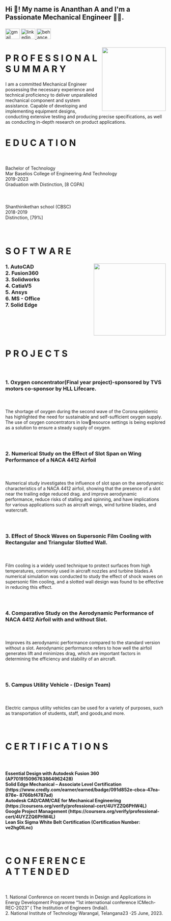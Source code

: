 <h2 align="left">Hi 👋! My name is  Ananthan A and I'm a Passionate Mechanical Engineer 🔧🌟.</h2>

###

<div align="left">
  <img src="https://raw.githubusercontent.com/maurodesouza/profile-readme-generator/master/src/assets/icons/social/gmail/default.svg" width="45" height="33" alt="gmail logo"  />
  <a href="www.linkedin.com/in/ananthananil" target="_blank">
    <img src="https://raw.githubusercontent.com/maurodesouza/profile-readme-generator/master/src/assets/icons/social/linkedin/default.svg" width="45" height="33" alt="linkedin logo"  />
  </a>
  <a href="https://www.behance.net/ananthanaanil" target="_blank">
    <img src="https://raw.githubusercontent.com/maurodesouza/profile-readme-generator/master/src/assets/icons/social/behance/default.svg" width="45" height="33" alt="behance logo"  />
  </a>
</div>

###

<img align="right" height="200" src="https://media.giphy.com/media/3o7bu6KDIpS4OFRP6o/giphy.gif"  />

###

<h1 align="left">P R O F E S S I O N A L      <br>S U M M A R Y</h1>

###

<p align="left">I am a committed Mechanical Engineer possessing the necessary experience and technical proficiency to deliver unparalleled mechanical component and system assistance. Capable of developing and implementing equipment designs, conducting extensive testing and producing precise specifications, as well as conducting in-depth research on product applications.</p>

###

<h1 align="left">E D U C A T I O N</h1>

###

<br clear="both">

<p align="left">Bachelor of Technology<br>Mar Baselios College of Engineering And Technology<br>2019-2023<br>Graduation with Distinction, [8 CGPA]</p>

###

<br clear="both">

<p align="left">Shanthinikethan school  (CBSC)<br>2018-2019<br>Distinction, [79%]</p>

###

<br clear="both">

<h1 align="left">S O F T W A R E</h1>

###

<img align="right" height="226" src="https://media.giphy.com/media/tsSiLdNX2REYS49QJm/giphy.gif"  />

###

<h3 align="left">1. AutoCAD<br>2. Fusion360<br>3. Solidworks<br>4. CatiaV5<br>5. Ansys<br>6. MS - Office<br>7. Solid Edge</h3>

###

<br clear="both">

<h1 align="left">P R O J E C T S</h1>

###

<br clear="both">

<h3 align="left">1. Oxygen concentrator(Final year project)-sponsored by TVS motors co-sponsor by HLL Lifecare.</h3>

###

<br clear="both">

<p align="left">The shortage of oxygen during the second wave of the Corona epidemic has highlighted the need for sustainable and self-sufficient oxygen supply. The use of oxygen concentrators in lowresource settings is being explored as a solution to ensure a steady supply of oxygen.</p>

###

<br clear="both">

<h3 align="left">2. Numerical Study on the Effect of Slot Span on Wing Performance of a NACA 4412 Airfoil</h3>

###

<br clear="both">

<p align="left">Numerical study investigates the influence of slot span on the aerodynamic characteristics of a NACA 4412 airfoil, showing that the presence of a slot near the trailing edge reduced drag. and improve aerodynamic performance, reduce risks of stalling and spinning, and have implications for various applications such as aircraft wings, wind turbine blades, and watercraft.</p>

###

<br clear="both">

<h3 align="left">3. Effect of Shock Waves on Supersonic Film Cooling with Rectangular and Triangular Slotted Wall.</h3>

###

<br clear="both">

<p align="left">Film cooling is a widely used technique to protect surfaces from high temperatures, commonly used in aircraft nozzles and turbine blades.A numerical simulation was conducted to study the effect of shock waves on supersonic film cooling, and a slotted wall design was found to be effective in reducing this effect.</p>

###

<br clear="both">

<h3 align="left">4. Comparative Study on the Aerodynamic Performance of NACA 4412 Airfoil with and without Slot.</h3>

###

<br clear="both">

<p align="left">Improves its aerodynamic performance compared to the standard version without a slot. Aerodynamic performance refers to how well the airfoil generates lift and minimizes drag, which are important factors in determining the efficiency and stability of an aircraft.</p>

###

<br clear="both">

<h3 align="left">5. Campus Utility Vehicle - (Design Team)</h3>

###

<br clear="both">

<p align="left">Electric campus utility vehicles can be used for a variety of purposes, such as transportation of students, staff, and goods,and more.</p>

###

<br clear="both">

<h1 align="left">C E R T I F I C A T I O N S</h1>

###

<br clear="both">

<h4 align="left">Essential Design with Autodesk Fusion 360 (AP701915096763864962428)<br>Solid Edge Mechanical – Associate Level Certification (https://www.credly.com/earner/earned/badge/091d852e-cbca-47ea-878e- 8766bf4787ad)<br>Autodesk CAD/CAM/CAE for Mechanical Engineering (https://coursera.org/verify/professional-cert/4UYZZQ6PHW4L)<br>Google Project Management (https://coursera.org/verify/professional-cert/4UYZZQ6PHW4L)<br>Lean Six Sigma White Belt Certification (Certification Number: ve2hg0ILnc)</h4>

###

<br clear="both">

<h1 align="left">C O N F E R E N C E <br>A T T E N D E D</h1>

###

<br clear="both">

<p align="left">1. National Conference on recent trends in Design and Applications in Energy Development Programme “1st international conference ICMech-REC-2023” ( The Institution of Engineers (India)).<br>2. National Institute of Technology Warangal, Telangana23 -25 June, 2023.</p>

###
